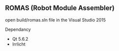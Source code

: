 ## ROMAS (Robot Module Assembler)


open build/romas.sln file in the Visual Studio 2015


Dependancy
- Qt 5.6.2
- Irrlicht

